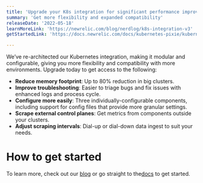 ```yaml
---
title: 'Upgrade your K8s integration for significant performance improvements!'
summary: 'Get more flexibility and expanded compatibility'
releaseDate: '2022-05-18'
learnMoreLink: 'https://newrelic.com/blog/nerdlog/k8s-integration-v3' 
getStartedLink: 'https://docs.newrelic.com/docs/kubernetes-pixie/kubernetes-integration/advanced-configuration/k8s-version2/changes-since-v3/#migration-guide'

---
```

We’ve re-architected our Kubernetes integration, making it modular and configurable, giving you more flexibility and compatibility with more environments. Upgrade today to get access to the following:
- **Reduce memory footprint**: Up to 80% reduction in big clusters.
- **Improve troubleshooting**: Easier to triage bugs and fix issues with enhanced logs and process cycle.
- **Configure more easily**: Three individually-configurable components, including support for config files that provide more granular settings.
- **Scrape external control planes**: Get metrics from components outside your clusters.
- **Adjust scraping intervals**: Dial-up or dial-down data ingest to suit your needs.

# How to get started
To learn more, check out our [blog](https://newrelic.com/blog/nerdlog/k8s-integration-v3) or go straight to the[docs](https://docs.newrelic.com/docs/kubernetes-pixie/kubernetes-integration/advanced-configuration/k8s-version2/changes-since-v3/#migration-guide) to get started.